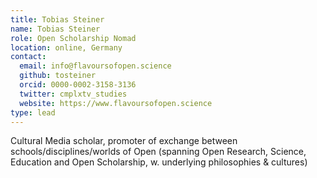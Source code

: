 ```yaml
---
title: Tobias Steiner
name: Tobias Steiner
role: Open Scholarship Nomad 
location: online, Germany
contact:
  email: info@flavoursofopen.science
  github: tosteiner
  orcid: 0000-0002-3158-3136
  twitter: cmplxtv_studies
  website: https://www.flavoursofopen.science
type: lead
---
```

 Cultural Media scholar, promoter of exchange between schools/disciplines/worlds of Open (spanning Open Research, Science, Education and Open Scholarship, w. underlying philosophies & cultures)
